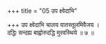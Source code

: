 +++
title = "05 उप क्ष्वेदाभि"

+++
उप क्ष्वेदाभि चालय वातस्तूलमिवैजय ।  
दद्धिः सन्दह्य बाह्वोरुदद्धि मुरवस्थिये ॥ ७ ॥